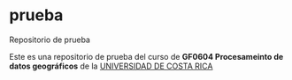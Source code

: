# prueba
Repositorio de prueba

Este es una repositorio de prueba del curso de **GF0604 Procesameinto de datos geográficos** de la [UNIVERSIDAD DE COSTA RICA](https://ori.ucr.ac.cr/)
